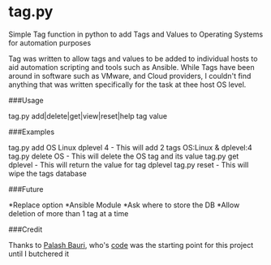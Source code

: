 # tag.py
Simple Tag function in python to add Tags and Values to Operating Systems for automation purposes

Tag was written to allow tags and values to be added to individual hosts to aid automation scripting and tools such as Ansible. While Tags have been around in software such as VMware, and Cloud providers, I couldn't find anything that was written specifically for the task at thee host OS level.

###Usage

tag.py add|delete|get|view|reset|help tag value 

###Examples

tag.py add OS Linux dplevel 4 - This will add 2 tags OS:Linux & dplevel:4
tag.py delete OS - This will delete the OS tag and its value
tag.py get dplevel - This will return the value for tag dplevel
tag.py reset - This will wipe the tags database

###Future 

*Replace option
*Ansible Module
*Ask where to store the DB
*Allow deletion of more than 1 tag at a time

###Credit

Thanks to [Palash Bauri](https://www.freecodecamp.org/news/author/palash/), who's [code](https://www.freecodecamp.org/news/how-to-write-a-simple-toy-database-in-python-within-minutes-51ff49f47f1/) was the starting point for this project until I butchered it 
